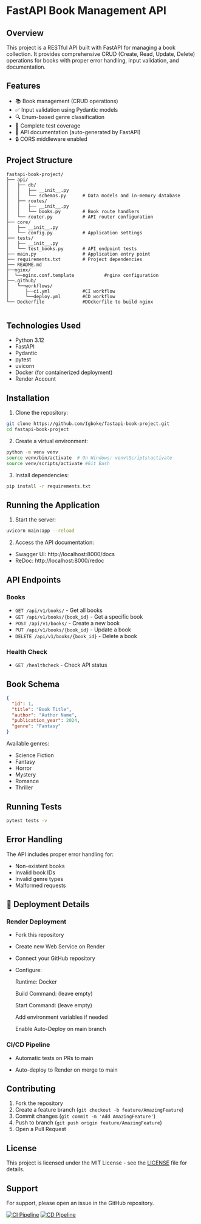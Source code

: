 # FastAPI Book Management API

## Overview

This project is a RESTful API built with FastAPI for managing a book collection. It provides comprehensive CRUD (Create, Read, Update, Delete) operations for books with proper error handling, input validation, and documentation.

## Features

- 📚 Book management (CRUD operations)
- ✅ Input validation using Pydantic models
- 🔍 Enum-based genre classification
- 🧪 Complete test coverage
- 📝 API documentation (auto-generated by FastAPI)
- 🔒 CORS middleware enabled

## Project Structure

```
fastapi-book-project/
├── api/
│   ├── db/
│   │   ├── __init__.py
│   │   └── schemas.py      # Data models and in-memory database
│   ├── routes/
│   │   ├── __init__.py
│   │   └── books.py        # Book route handlers
│   └── router.py           # API router configuration
├── core/
│   ├── __init__.py
│   └── config.py           # Application settings
├── tests/
│   ├── __init__.py
│   └── test_books.py       # API endpoint tests
├── main.py                 # Application entry point
├── requirements.txt        # Project dependencies
├── README.md
├──nginx/
│  └──nginx.conf.template           #nginx configuration
├──.github/
│   └──workflows/
│      ├──ci.yml            #CI workflow
│      └──deploy.yml        #CD workflow
└── Dockerfile              #DOckerfile to build nginx
  
```

## Technologies Used

- Python 3.12
- FastAPI
- Pydantic
- pytest
- uvicorn
- Docker (for containerized deployment)
- Render Account

## Installation

1. Clone the repository:

```bash
git clone https://github.com/Igboke/fastapi-book-project.git
cd fastapi-book-project
```

2. Create a virtual environment:

```bash
python -m venv venv
source venv/bin/activate  # On Windows: venv\Scripts\activate
source venv/scripts/activate #Git Bash
```

3. Install dependencies:

```bash
pip install -r requirements.txt
```

## Running the Application

1. Start the server:

```bash
uvicorn main:app --reload
```

2. Access the API documentation:

- Swagger UI: http://localhost:8000/docs
- ReDoc: http://localhost:8000/redoc

## API Endpoints

### Books

- `GET /api/v1/books/` - Get all books
- `GET /api/v1/books/{book_id}` - Get a specific book
- `POST /api/v1/books/` - Create a new book
- `PUT /api/v1/books/{book_id}` - Update a book
- `DELETE /api/v1/books/{book_id}` - Delete a book

### Health Check

- `GET /healthcheck` - Check API status

## Book Schema

```json
{
  "id": 1,
  "title": "Book Title",
  "author": "Author Name",
  "publication_year": 2024,
  "genre": "Fantasy"
}
```

Available genres:

- Science Fiction
- Fantasy
- Horror
- Mystery
- Romance
- Thriller

## Running Tests

```bash
pytest tests -v
```

## Error Handling

The API includes proper error handling for:

- Non-existent books
- Invalid book IDs
- Invalid genre types
- Malformed requests

## 🚀 Deployment Details

### Render Deployment

- Fork this repository

- Create new Web Service on Render

- Connect your GitHub repository

- Configure:

  Runtime: Docker

  Build Command: (leave empty)

  Start Command: (leave empty)

  Add environment variables if needed

  Enable Auto-Deploy on main branch

### CI/CD Pipeline

- Automatic tests on PRs to main

- Auto-deploy to Render on merge to main

## Contributing

1. Fork the repository
2. Create a feature branch (`git checkout -b feature/AmazingFeature`)
3. Commit changes (`git commit -m 'Add AmazingFeature'`)
4. Push to branch (`git push origin feature/AmazingFeature`)
5. Open a Pull Request

## License

This project is licensed under the MIT License - see the [LICENSE](LICENSE) file for details.

## Support

For support, please open an issue in the GitHub repository.

[![CI Pipeline](https://github.com/Igboke/fastapi-book-project/actions/workflows/ci.yml/badge.svg)](https://github.com/Igboke/fastapi-book-project/actions/workflows/ci.yml)
[![CD Pipeline](https://github.com/Igboke/fastapi-book-project/actions/workflows/deploy.yml/badge.svg)](https://github.com/Igboke/fastapi-book-project/actions/workflows/deploy.yml)
